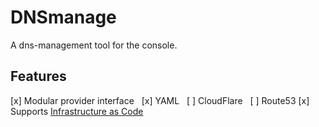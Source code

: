 # DNSmanage
A dns-management tool for the console.

## Features
[x] Modular provider interface
&nbsp;&nbsp;[x] YAML
&nbsp;&nbsp;[ ] CloudFlare
&nbsp;&nbsp;[ ] Route53
[x] Supports [Infrastructure as Code](https://en.wikipedia.org/wiki/Infrastructure_as_Code)
